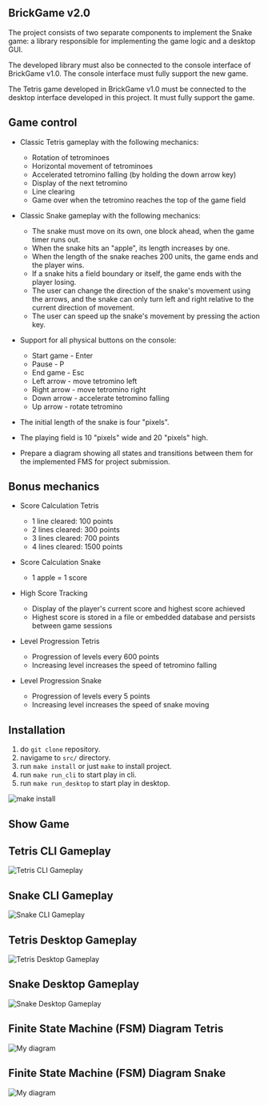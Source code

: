 ## BrickGame v2.0

The project consists of two separate components to implement the Snake game: a library responsible for implementing the game logic and a desktop GUI.

The developed library must also be connected to the console interface of BrickGame v1.0. The console interface must fully support the new game.

The Tetris game developed in BrickGame v1.0 must be connected to the desktop interface developed in this project. It must fully support the game.

## Game control

* Classic Tetris gameplay with the following mechanics:
    - Rotation of tetrominoes
    - Horizontal movement of tetrominoes
    - Accelerated tetromino falling (by holding the down arrow key)
    - Display of the next tetromino
    - Line clearing
    - Game over when the tetromino reaches the top of the game field

* Classic Snake gameplay with the following mechanics:
    - The snake must move on its own, one block ahead, when the game timer runs out.
    - When the snake hits an "apple", its length increases by one.
    - When the length of the snake reaches 200 units, the game ends and the player wins.
    - If a snake hits a field boundary or itself, the game ends with the player losing.
    - The user can change the direction of the snake's movement using the arrows, and the snake can only turn left and right relative to the current direction of movement.
    - The user can speed up the snake's movement by pressing the action key.

* Support for all physical buttons on the console:
    - Start game - Enter
    - Pause - P
    - End game - Esc
    - Left arrow - move tetromino left
    - Right arrow - move tetromino right
    - Down arrow - accelerate tetromino falling
    - Up arrow - rotate tetromino

* The initial length of the snake is four "pixels".
* The playing field is 10 "pixels" wide and 20 "pixels" high.
* Prepare a diagram showing all states and transitions between them for the implemented FMS for project submission.

## Bonus mechanics

* Score Calculation Tetris
    - 1 line cleared: 100 points
    - 2 lines cleared: 300 points
    - 3 lines cleared: 700 points
    - 4 lines cleared: 1500 points

* Score Calculation Snake
    - 1 apple = 1 score

* High Score Tracking
    - Display of the player's current score and highest score achieved
    - Highest score is stored in a file or embedded database and persists between game sessions

* Level Progression Tetris
    - Progression of levels every 600 points
    - Increasing level increases the speed of tetromino falling

* Level Progression Snake
    - Progression of levels every 5 points
    - Increasing level increases the speed of snake moving


## Installation

1) do `git clone` repository.
2) navigame to `src/` directory.
3) run `make install` or just `make` to install project.
4) run `make run_cli` to start play in cli.
5) run `make run_desktop` to start play in desktop.

![make install](media/install_cli_run.gif)

## Show Game

## Tetris CLI Gameplay

![Tetris CLI Gameplay](media/tetris_cli.gif)

## Snake CLI Gameplay

![Snake CLI Gameplay](media/snake_cli.gif)

## Tetris Desktop Gameplay

![Tetris Desktop Gameplay](media/tetris_desktop.gif)

## Snake Desktop Gameplay

![Snake Desktop Gameplay](media/snake_desktop.gif)


## Finite State Machine (FSM) Diagram Tetris

![My diagram](media/fsm_tetris.png)

## Finite State Machine (FSM) Diagram Snake

![My diagram](media/fsm_snake.png)

